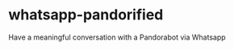 whatsapp-pandorified
====================

Have a meaningful conversation with a Pandorabot via Whatsapp
